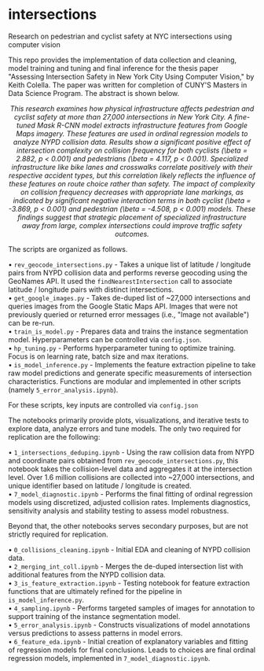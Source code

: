 # intersections
Research on pedestrian and cyclist safety at NYC intersections using computer vision

This repo provides the implementation of data collection and cleaning, model training and tuning and final inference for the thesis paper "Assessing Intersection Safety in New York City Using Computer Vision," by Keith Colella. The paper was written for completion of CUNY'S Masters in Data Science Program. The abstract is shown below.

*<div align="center">This research examines how physical infrastructure affects pedestrian and cyclist safety at more than 27,000 intersections in New York City. A fine-tuned Mask R-CNN model extracts infrastructure features from Google Maps imagery. These features are used in ordinal regression models to analyze NYPD collision data. Results show a significant positive effect of intersection complexity on collision frequency for both cyclists (\beta = 2.882, p < 0.001) and pedestrians (\beta = 4.117, p < 0.001). Specialized infrastructure like bike lanes and crosswalks correlate positively with their respective accident types, but this correlation likely reflects the influence of these features on route choice rather than safety. The impact of complexity on collision frequency decreases with appropriate lane markings, as indicated by significant negative interaction terms in both cyclist (\beta = -3.869, p < 0.001) and pedestrian (\beta = -4.508, p < 0.001) models. These findings suggest that strategic placement of specialized infrastructure away from large, complex intersections could improve traffic safety outcomes.</div>*  

The scripts are organized as follows.  

• `rev_geocode_intersections.py` - Takes a unique list of latitude / longitude pairs from NYPD collision data and performs reverse geocoding using the GeoNames API. It used the `findNearestIntersection` call to associate latitude / longitude pairs with distinct intersections.  
• `get_google_images.py` - Takes de-duped list of ~27,000 intersections and queries images from the Google Static Maps API. Images that were not previously queried or returned error messages (i.e., "Image not available") can be re-run.  
• `train_is_model.py` - Prepares data and trains the instance segmentation model. Hyperparameters can be controlled via `config.json`.  
• `hp_tuning.py` - Performs hyperparameter tuning to optimize training. Focus is on learning rate, batch size and max iterations.  
• `is_model_inference.py` - Implements the feature extraction pipeline to take raw model predictions and generate specific measurements of intersection characteristics. Functions are modular and implemented in other scripts (namely `5_error_analysis.ipynb`).  

For these scripts, key inputs are controlled via `config.json`

The notebooks primarily provide plots, visualizations, and iterative tests to explore data, analyze errors and tune models. The only two required for replication are the following:

• `1_intersections_deduping.ipynb` - Using the raw collision data from NYPD and coordinate pairs obtained from `rev_geocode_intersections.py`, this notebook takes the collision-level data and aggregates it at the intersection level. Over 1.6 million collisions are collected into ~27,000 intersections, and unique identifier based on latitude / longitude is created.  
• `7_model_diagnostic.ipynb` - Performs the final fitting of ordinal regression models using discretized, adjusted collision rates. Implements diagnostics, sensitivity analysis and stability testing to assess model robustness.  

Beyond that, the other notebooks serves secondary purposes, but are not strictly required for replication.

• `0_collisions_cleaning.ipynb` - Initial EDA and cleaning of NYPD collision data.  
• `2_merging_int_coll.ipynb` - Merges the de-duped intersection list with additional features from the NYPD collision data.  
• `3_is_feature_extraction.ipynb` - Testing notebook for feature extraction functions that are ultimately refined for the pipeline in `is_model_inference.py`.  
• `4_sampling.ipynb` - Performs targeted samples of images for annotation to support training of the instance segmentation model.  
• `5_error_analysis.ipynb` - Constructs visualizations of model annotations versus predictions to assess patterns in model errors.  
• `6_feature_eda.ipynb` - Initial creation of explanatory variables and fitting of regression models for final conclusions. Leads to choices are final ordinal regression models, implemented in `7_model_diagnostic.ipynb`.  